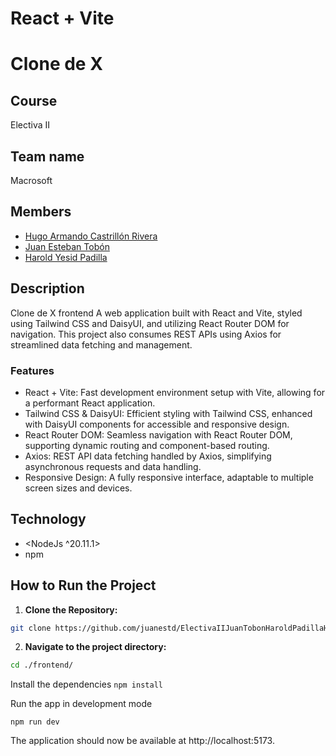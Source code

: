 # React + Vite

# Clone de X

## Course
Electiva II

## Team name
Macrosoft

## Members
- [Hugo Armando Castrillón Rivera](https://github.com/HArmandoCRivera)
- [Juan Esteban Tobón](https://github.com/juanestd)
- [Harold Yesid Padilla](https://github.com/hypadilla)

## Description
Clone de X frontend A web application built with React and Vite, styled using Tailwind CSS and DaisyUI, and utilizing React Router DOM for navigation. This project also consumes REST APIs using Axios for streamlined data fetching and management.

### Features

- React + Vite: Fast development environment setup with Vite, allowing for a performant React application.
- Tailwind CSS & DaisyUI: Efficient styling with Tailwind CSS, enhanced with DaisyUI components for accessible and responsive design.
- React Router DOM: Seamless navigation with React Router DOM, supporting dynamic routing and component-based routing.
- Axios: REST API data fetching handled by Axios, simplifying asynchronous requests and data handling.
- Responsive Design: A fully responsive interface, adaptable to multiple screen sizes and devices.

## Technology
- <NodeJs ^20.11.1>
- npm

## How to Run the Project

1. **Clone the Repository:**
```bash
git clone https://github.com/juanestd/ElectivaIIJuanTobonHaroldPadillaHugoCastrillon
```
2. **Navigate to the project directory:**
```bash
cd ./frontend/
```

Install the dependencies
`npm install`

Run the app in development mode

`npm run dev`

The application should now be available at http://localhost:5173.
